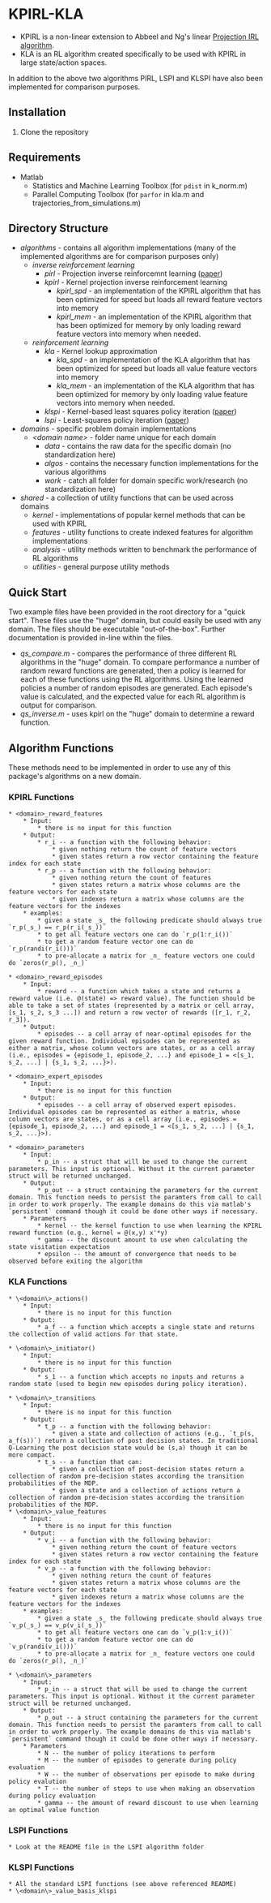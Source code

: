 # KPIRL-KLA

* KPIRL is a non-linear extension to Abbeel and Ng's linear [Projection IRL algorithm](https://dl.acm.org/citation.cfm?id=1015430).
* KLA is an RL algorithm created specifically to be used with KPIRL in large state/action spaces.

In addition to the above two algorithms PIRL, LSPI and KLSPI have also been implemented for comparison purposes.

## Installation

1. Clone the repository

## Requirements

* Matlab
	* Statistics and Machine Learning Toolbox (for `pdist` in k_norm.m)
	* Parallel Computing Toolbox (for `parfor` in kla.m and trajectories_from_simulations.m)
	
## Directory Structure

* _algorithms_ - contains all algorithm implementations (many of the implemented algorithms are for comparison purposes only)
	* _inverse reinforcement learning_
		* _pirl_ - Projection inverse reinforcemnt learning ([paper](https://dl.acm.org/citation.cfm?id=1015430))
		* _kpirl_ - Kernel projection inverse reinforcement learning
			* _kpirl_spd_ - an implementation of the KPIRL algorithm that has been optimized for speed but loads all reward feature vectors into memory
			* _kpirl_mem_ - an implementation of the KPIRL algorithm that has been optimized for memory by only loading reward feature vectors into memory when needed.
	* _reinforcement learning_
		* _kla_ - Kernel lookup approximation
			* _kla_spd_ - an implementation of the KLA algorithm that has been optimized for speed but loads all value feature vectors into memory
			* _kla_mem_ - an implementation of the KLA algorithm that has been optimized for memory by only loading value feature vectors into memory when needed.
		* _klspi_ - Kernel-based least squares policy iteration ([paper](https://ieeexplore.ieee.org/abstract/document/4267723))
		* _lspi_ - Least-squares policy iteration ([paper](http://www.jmlr.org/papers/v4/lagoudakis03a.html))
* _domains_ - specific problem domain implementations
	* _\<domain name\>_ - folder name unique for each domain
		* _data_ - contains the raw data for the specific domain (no standardization here)
		* _algos_ - contains the necessary function implementations for the various algorithms
		* _work_ - catch all folder for domain specific work/research (no standardization here)
* _shared_ - a collection of utility functions that can be used across domains
	* _kernel_ - implementations of popular kernel methods that can be used with KPIRL
	* _features_ - utility functions to create indexed features for algorithm implementations
	* _analysis_ - utility methods written to benchmark the performance of RL algorithms
	* _utilities_ - general purpose utility methods
	
## Quick Start

Two example files have been provided in the root directory for a "quick start". These files use the "huge" domain, but could easily be used with any domain. The files should be executable "out-of-the-box". Further documentation is provided in-line within the files.

* _qs_compare.m_ - compares the performance of three different RL algorithms in the "huge" domain. To compare performance a number of random reward functions are generated, then a policy is learned for each of these functions using the RL algorithms. Using the learned policies a number of random episodes are generated. Each episode's value is calculated, and the expected value for each RL algorithm is output for comparison.
* _qs_inverse.m_ - uses kpirl on the "huge" domain to determine a reward function.


## Algorithm Functions

These methods need to be implemented in order to use any of this package's algorithms on a new domain.

### KPIRL Functions
	
	* <domain>_reward_features
		* Input:
			* there is no input for this function
		* Output:
			* r_i -- a function with the following behavior:
				* given nothing return the count of feature vectors
				* given states return a row vector containing the feature index for each state
			* r_p -- a function with the following behavior:
				* given nothing return the count of features
				* given states return a matrix whose columns are the feature vectors for each state
				* given indexes return a matrix whose columns are the feature vectors for the indexes
		* examples:
			* given a state _s_ the following predicate should always true `r_p(_s_) == r_p(r_i(_s_))`
			* to get all feature vectors one can do `r_p(1:r_i())`
			* to get a random feature vector one can do `r_p(randi(r_i()))`
			* to pre-allocate a matrix for _n_ feature vectors one could do `zeros(r_p(), _n_)`
			
	* <domain>_reward_episodes
		* Input:
			* reward -- a function which takes a state and returns a reward value (i.e. @(state) => reward value). The function should be able to take a set of states (represented by a matrix or cell array, [s_1, s_2, s_3 ...]) and return a row vector of rewards ([r_1, r_2, r_3]).
		* Output:
			* episodes -- a cell array of near-optimal episodes for the given reward function. Individual episodes can be represented as either a matrix, whose column vectors are states, or as a cell array (i.e., episodes = {episode_1, episode_2, ...} and episode_1 = <[s_1, s_2, ...] | {s_1, s_2, ...}>).

	* <domain>_expert_episodes
		* Input:
			* there is no input for this function
		* Output:
			* episodes -- a cell array of observed expert episodes. Individual episodes can be represented as either a matrix, whose column vectors are states, or as a cell array (i.e., episodes = {episode_1, episode_2, ...} and episode_1 = <[s_1, s_2, ...] | {s_1, s_2, ...}>). 
		
	* <domain>_parameters
		* Input:
			* p_in -- a struct that will be used to change the current parameters. This input is optional. Without it the current parameter struct will be returned unchanged.
		* Output:
			* p_out -- a struct containing the parameters for the current domain. This function needs to persist the paramters from call to call in order to work properly. The example domains do this via matlab's `persistent` command though it could be done other ways if necessary.
		* Parameters
			* kernel -- the kernel function to use when learning the KPIRL reward function (e.g., kernel = @(x,y) x'*y)
			* gamma -- the discount amount to use when calculating the state visitation expectation
			* epsilon -- the amount of convergence that needs to be observed before exiting the algorithm

### KLA Functions

	* \<domain\>_actions()
		* Input:
			* there is no input for this function
		* Output:
			* a_f -- a function which accepts a single state and returns the collection of valid actions for that state.

	* \<domain\>_initiator()
		* Input:
			* there is no input for this function
		* Output:
			* s_1 -- a function which accepts no inputs and returns a random state (used to begin new episodes during policy iteration).

	* \<domain\>_transitions
		* Input:
			* there is no input for this function
		* Output:
			* t_p -- a function with the following behavior:
				* given a state and collection of actions (e.g., `t_p(s, a_f(s))`) return a collection of post decision states. In traditional Q-Learning the post decision state would be (s,a) though it can be more compact.
			* t_s -- a function that can:
				* given a collection of post-decision states return a collection of random pre-decision states according the transition probabilities of the MDP.
				* given a state and a collection of actions return a collection of random pre-decision states according the transition probabilities of the MDP.
	* \<domain\>_value_features
		* Input:
			* there is no input for this function
		* Output:
			* v_i -- a function with the following behavior:
				* given nothing return the count of feature vectors
				* given states return a row vector containing the feature index for each state
			* v_p -- a function with the following behavior:
				* given nothing return the count of features
				* given states return a matrix whose columns are the feature vectors for each state
				* given indexes return a matrix whose columns are the feature vectors for the indexes
		* examples:
			* given a state _s_ the following predicate should always true `v_p(_s_) == v_p(v_i(_s_))`
			* to get all feature vectors one can do `v_p(1:v_i())`
			* to get a random feature vector one can do `v_p(randi(v_i()))`
			* to pre-allocate a matrix for _n_ feature vectors one could do `zeros(r_p(), _n_)`

	* \<domain\>_parameters
		* Input:
			* p_in -- a struct that will be used to change the current parameters. This input is optional. Without it the current parameter struct will be returned unchanged.
		* Output:
			* p_out -- a struct containing the parameters for the current domain. This function needs to persist the paramters from call to call in order to work properly. The example domains do this via matlab's `persistent` command though it could be done other ways if necessary.
		* Parameters
			* N -- the number of policy iterations to perform
			* M -- the number of episodes to generate during policy evaluation
			* W -- the number of observations per episode to make during policy evalution
			* T -- the number of steps to use when making an observation during policy evaluation			
			* gamma -- the amount of reward discount to use when learning an optimal value function

### LSPI Functions

	* Look at the README file in the LSPI algorithm folder

### KLSPI Functions
	
	* All the standard LSPI functions (see above referenced README)
	* \<domain\>_value_basis_klspi